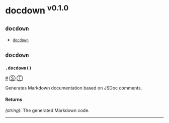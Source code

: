 # docdown <sup>v0.1.0</sup>

<!-- div class="toc-container" -->

<!-- div -->

## `docdown`
* <a href="#docdown">`docdown`</a>

<!-- /div -->

<!-- /div -->

<!-- div class="doc-container" -->

<!-- div -->

## `docdown`

<!-- div -->

### <a id="docdown"></a>`.docdown()`
<a href="#docdown">#</a> [&#x24C8;](https://github.com/jdalton/docdown/tree/0.1.0/index.js#L20 "View in source") [&#x24C9;][1]

Generates Markdown documentation based on JSDoc comments.

#### Returns
*(string)*:  The generated Markdown code.

* * *

<!-- /div -->

<!-- /div -->

<!-- /div -->

 [1]: #docdown "Jump back to the TOC."
